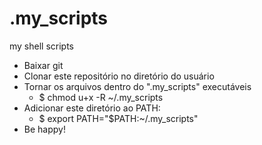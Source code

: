 # .my_scripts
my shell scripts

* Baixar git
* Clonar este repositório no diretório do usuário
* Tornar os arquivos dentro do ".my_scripts" executáveis
  - $ chmod u+x -R ~/.my_scripts
* Adicionar este diretório ao PATH:
  - $ export PATH="$PATH:~/.my_scripts"
* Be happy!
